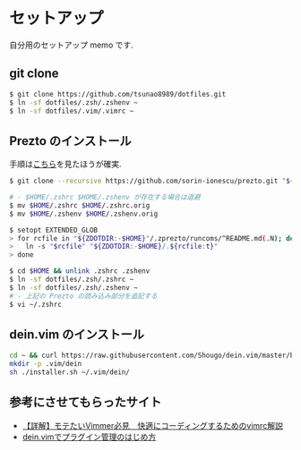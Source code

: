 # セットアップ
自分用のセットアップ memo です.

## git clone
```bash
$ git clone https://github.com/tsunao8989/dotfiles.git
$ ln -sf dotfiles/.zsh/.zshenv ~
$ ln -sf dotfiles/.vim/.vimrc ~
```

## Prezto のインストール

手順は[こちら](https://github.com/sorin-ionescu/prezto)を見たほうが確実.
```bash
$ git clone --recursive https://github.com/sorin-ionescu/prezto.git "${ZDOTDIR:-$HOME}/.zprezto"

# - $HOME/.zshrc $HOME/.zshenv が存在する場合は退避 
$ mv $HOME/.zshrc $HOME/.zshrc.orig
$ mv $HOME/.zshenv $HOME/.zshenv.orig

$ setopt EXTENDED_GLOB
> for rcfile in "${ZDOTDIR:-$HOME}"/.zprezto/runcoms/^README.md(.N); do
>   ln -s "$rcfile" "${ZDOTDIR:-$HOME}/.${rcfile:t}"
> done

$ cd $HOME && unlink .zshrc .zshenv
$ ln -sf dotfiles/.zsh/.zshrc ~
$ ln -sf dotfiles/.zsh/.zshenv ~
# - 上記の Prezto の読み込み部分を追記する
$ vi ~/.zshrc
```

## dein.vim のインストール
```bash
cd ~ && curl https://raw.githubusercontent.com/Shougo/dein.vim/master/bin/installer.sh > installer.sh
mkdir -p .vim/dein
sh ./installer.sh ~/.vim/dein/
```

## 参考にさせてもらったサイト
- [【詳解】モテたいVimmer必見　快適にコーディングするためのvimrc解説](https://qiita.com/ahiruman5/items/4f3c845500c172a02935)
- [dein.vimでプラグイン管理のはじめ方](https://qiita.com/sugamondo/items/fcaf210ca86d65bcaca8)
